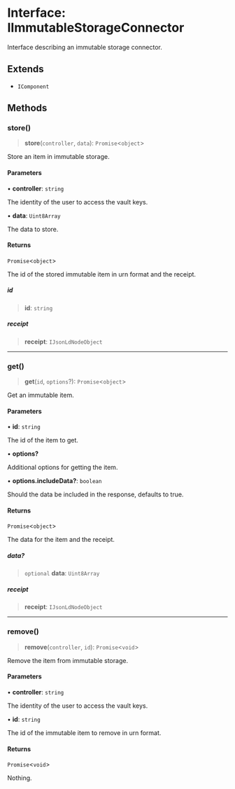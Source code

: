 # Interface: IImmutableStorageConnector

Interface describing an immutable storage connector.

## Extends

- `IComponent`

## Methods

### store()

> **store**(`controller`, `data`): `Promise`\<`object`\>

Store an item in immutable storage.

#### Parameters

• **controller**: `string`

The identity of the user to access the vault keys.

• **data**: `Uint8Array`

The data to store.

#### Returns

`Promise`\<`object`\>

The id of the stored immutable item in urn format and the receipt.

##### id

> **id**: `string`

##### receipt

> **receipt**: `IJsonLdNodeObject`

***

### get()

> **get**(`id`, `options`?): `Promise`\<`object`\>

Get an immutable item.

#### Parameters

• **id**: `string`

The id of the item to get.

• **options?**

Additional options for getting the item.

• **options.includeData?**: `boolean`

Should the data be included in the response, defaults to true.

#### Returns

`Promise`\<`object`\>

The data for the item and the receipt.

##### data?

> `optional` **data**: `Uint8Array`

##### receipt

> **receipt**: `IJsonLdNodeObject`

***

### remove()

> **remove**(`controller`, `id`): `Promise`\<`void`\>

Remove the item from immutable storage.

#### Parameters

• **controller**: `string`

The identity of the user to access the vault keys.

• **id**: `string`

The id of the immutable item to remove in urn format.

#### Returns

`Promise`\<`void`\>

Nothing.
